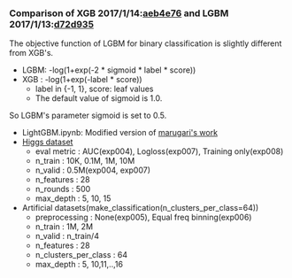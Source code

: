 ### Comparison of XGB 2017/1/14:[aeb4e76](https://github.com/dmlc/xgboost/tree/aeb4e76118482b94ac6d052eccef87a73d4bdeb0) and LGBM 2017/1/13:[d72d935](https://github.com/Microsoft/LightGBM/tree/d72d9359296212d004641be50ab54f9bb63d20e0)

The objective function of LGBM for binary classification is slightly different from XGB's.
* LGBM: -log(1+exp(-2 * sigmoid * label * score))
* XGB : -log(1+exp(-label * score))
  * label in {-1, 1}, score: leaf values
  * The default value of sigmoid is 1.0.

So LGBM's parameter sigmoid is set to 0.5.

* LightGBM.ipynb: Modified version of [marugari's work](https://github.com/marugari/Notebooks/blob/ed6aa7835579ce9143850ed5956912895c984d56/LightGBM.ipynb)
* [Higgs dataset](https://archive.ics.uci.edu/ml/datasets/HIGGS)
  * eval metric          : AUC(exp004), Logloss(exp007), Training only(exp008)
  * n_train              : 10K, 0.1M, 1M, 10M
  * n_valid              : 0.5M(exp004, exp007)
  * n_features           : 28
  * n_rounds             : 500
  * max_depth            : 5, 10, 15
* Artificial datasets(make_classification(n_clusters_per_class=64))
  * preprocessing        : None(exp005), Equal freq binning(exp006)
  * n_train              : 1M, 2M
  * n_valid              : n_train/4
  * n_features           : 28
  * n_clusters_per_class : 64
  * max_depth            : 5, 10,11,..,16

